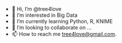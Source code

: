 - 👋 Hi, I’m @tree4love
- 👀 I’m interested in Big Data
- 🌱 I’m currently learning Python, R, KNIME
- 💞️ I’m looking to collaborate on ...
- 📫 How to reach me tree4love@gmail.com.

<!---
tree4love/tree4love is a ✨ special ✨ repository because its `README.md` (this file) appears on your GitHub profile.
You can click the Preview link to take a look at your changes.
--->
